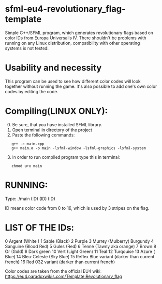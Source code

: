 # sfml-eu4-revolutionary_flag-template
Simple C++/SFML program, which generates revolutionary flags based on color IDs from Europa Universalis IV.
There shouldn't be problems with running on any Linux distribution, compatibility with other operating systems is not tested.

# Usability and necessity
This program can be used to see how different color codes will look together without running the game. It's also possible to add one's own color codes by editing the code.

# Compiling(LINUX ONLY):
0. Be sure, that you have installed SFML library.
1. Open terminal in directory of the project
2. Paste the following commands:
```
   g++ -c main.cpp
   g++ main.o -o main -lsfml-window -lsfml-graphics -lsfml-system
```
3. In order to run compiled program type this in terminal:
```
   chmod u+x main
```

# RUNNING:
Type:
./main (ID) (ID) (ID)
 
ID means color code from 0 to 16, which is used by 3 stripes on the flag.

# LIST OF THE IDs:
  0   	Argent (White )
  1   	Sable (Black)
  2   	Purple
  3  	  Murrey (Mulberry) Burgundy
  4   	Sanguine (Blood Red)
  5   	Gules (Red)
  6   	Tenné (Tawny aka orange)
  7  	  Brown
  8  	  Or (Gold)
  9  	  Dark green
  10   	Vert (Light Green)
  11  	Teal
  12  	Turqouise
  13   	Azure ( Blue)
  14		Bleu-Celeste (Sky Blue)
  15		Reflex Blue variant (darker than current french)
  16		Red 032 variant (darker than current french)
 
Color codes are taken from the official EU4 wiki: https://eu4.paradoxwikis.com/Template:Revolutionary_flag
